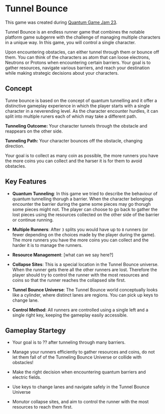 # Tunnel Bounce

This game was created during [Quantum Game Jam 23](https://itch.io/jam/quantum-game-jam-2023).

Tunnel Bounce is an endless runner game that combines the notable platform game subgenre with the challenge of managing multiple characters in a unique way. In this game, you will control a single character. 

Upon encountering obstacles, can either tunnel through them or bounce off them. You can think of the characters as atom that can loose electrons, Neutrons or Protons when encountering certain barriers. 
Your goal is to gather resources, navigate various barriers, and reach your destination while making strategic decisions about your characters.

## Concept

Tunne bounce is based on the concept of quantum tunnelling and it offer a distinctive gameplay experience in which the player starts with a single character in a neverending level. As the character encounter hurdles, it can split into multiple runers each of which may take a different path.

**Tunneling Outcome:** Your character tunnels through the obstacle and reappears on the other side.

**Tunneling Path:** Your character bounces off the obstacle, changing direction.

Your goal is to collect as many coin as possible, the more runners you have the more coins you can collect and the harser it is for them to avoid obstacles.

## Key Features

- **Quantum Tunneling**: In this game we tried to describe the behaviour of quantum tunnelling thorugh a barrier. When the character belongings encounter the barrier during the game some pieces may go thorugh some pieces might not. The player can choose to go back to gather the lost pieces using the resources collected on the other side of the barrier or continue running.
  
- **Multiple Runners**: After `3` splits you would have up to `8` runners (or fewer depending on the choices made by the player during the game). The more runners you have the more coins you can collect and the harder it is to manage the runners.
  
- **Resource Management**:  [what can we say here?]
  
- **Collapse Sites**: This is a special location in the Tunnel Bounce universe. When the runner gets there all the other runners are lost. Therefore the player should try to control the runner with the most resources and coins so that the runner reaches the collapsed site first.
  
- **Tunnel Bounce Universe**: The Tunnel Bounce world conceptually looks like a cylinder, where distinct lanes are regions. You can pick up keys to change lane.
  
- **Control Method**: All runners are controlled using a single left and a single right key, keeping the gameplay easily accessible.

## Gameplay Startegy

- Your goal is to ?? after tunneling through many barriers.

- Manage your runners efficiently to gather resources and coins, do not let them fall of of the Tunneling Bounce Universe or collide with obstacles!

- Make the right decision when encountering quantum barriers and electric fields.

- Use keys to change lanes and navigate safely in the Tunnel Bounce Universe

- Monutor collapse sites, and aim to control the runner with the most resources to reach them first.




